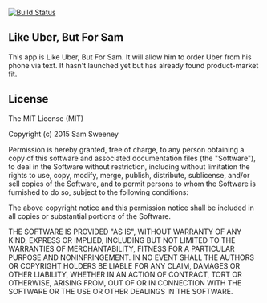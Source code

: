 [![Build Status](https://travis-ci.org/shubik22/like-uber-but-for-sam.svg?branch=master)](https://travis-ci.org/shubik22/like-uber-but-for-sam)

## Like Uber, But For Sam

This app is Like Uber, But For Sam.  It will allow him to order Uber from his phone via text.  It hasn't launched yet but has already found product-market fit.

## License

The MIT License (MIT)

Copyright (c) 2015 Sam Sweeney

Permission is hereby granted, free of charge, to any person obtaining a copy
of this software and associated documentation files (the "Software"), to deal
in the Software without restriction, including without limitation the rights
to use, copy, modify, merge, publish, distribute, sublicense, and/or sell
copies of the Software, and to permit persons to whom the Software is
furnished to do so, subject to the following conditions:

The above copyright notice and this permission notice shall be included in
all copies or substantial portions of the Software.

THE SOFTWARE IS PROVIDED "AS IS", WITHOUT WARRANTY OF ANY KIND, EXPRESS OR
IMPLIED, INCLUDING BUT NOT LIMITED TO THE WARRANTIES OF MERCHANTABILITY,
FITNESS FOR A PARTICULAR PURPOSE AND NONINFRINGEMENT. IN NO EVENT SHALL THE
AUTHORS OR COPYRIGHT HOLDERS BE LIABLE FOR ANY CLAIM, DAMAGES OR OTHER
LIABILITY, WHETHER IN AN ACTION OF CONTRACT, TORT OR OTHERWISE, ARISING FROM,
OUT OF OR IN CONNECTION WITH THE SOFTWARE OR THE USE OR OTHER DEALINGS IN
THE SOFTWARE.
